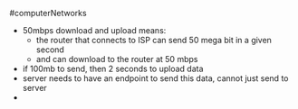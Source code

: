 #computerNetworks 
- 50mbps download and upload means:
	- the router that connects to ISP can send 50 mega bit in a given second
	- and can download to the router at 50 mbps
- if 100mb to send, then 2 seconds to upload data
- server needs to have an endpoint to send this data, cannot just send to server
- 